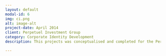 ```yaml
---
layout: default
modal-id: 6
img: ci.png
alt: image-alt
project-date: April 2014
client: Perpetuel Investment Group
category: Corporate Identity Development
description: This projects was conceptualised and completed for the Perpetuel Investment Group. The client needed a full corporate identity for their investment company

---
```

